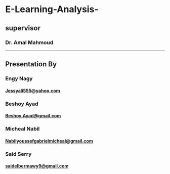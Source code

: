 # E-Learning-Analysis-

## supervisor

### Dr. Amal Mahmoud

---

## Presentation By

### Engy Nagy

#### Jessyali555@yahoo.com

### Beshoy Ayad

#### Beshoy.Ayad@gmail.com

### Micheal Nabil

#### Nabilyoussefgabrielmicheal@gmail.com

### Said Serry

#### saidelbermawy9@gmail.com
